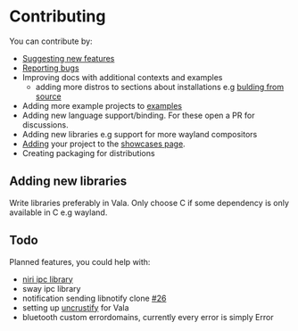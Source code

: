 # Contributing

You can contribute by:

- [Suggesting new features](https://github.com/Aylur/astal/issues/new?assignees=&labels=enhancement&projects=&template=feature_request.md&title=)
- [Reporting bugs](https://github.com/Aylur/astal/issues/new?assignees=&labels=bug&projects=&template=bug_report.md&title=)
- Improving docs with additional contexts and examples
  - adding more distros to sections about installations e.g [bulding from source](https://aylur.github.io/astal/guide/getting-started/installation#bulding-libastal-from-source)
- Adding more example projects to [examples](https://github.com/Aylur/astal/tree/main/examples)
- Adding new language support/binding. For these open a PR for discussions.
- Adding new libraries e.g support for more wayland compositors
- [Adding](https://github.com/Aylur/astal/tree/main/docs#add-your-creation-to-the-showcases-page) your project to the [showcases page](https://aylur.github.io/astal/showcases/).
- Creating packaging for distributions

## Adding new libraries

Write libraries preferably in Vala. Only choose C if some dependency is only available in C e.g wayland.

## Todo

Planned features, you could help with:

- [niri ipc library](https://github.com/Aylur/astal/issues/8)
- sway ipc library
- notification sending libnotify clone [#26](https://github.com/Aylur/astal/issues/26)
- setting up [uncrustify](https://github.com/uncrustify/uncrustify) for Vala
- bluetooth custom errordomains, currently every error is simply Error
